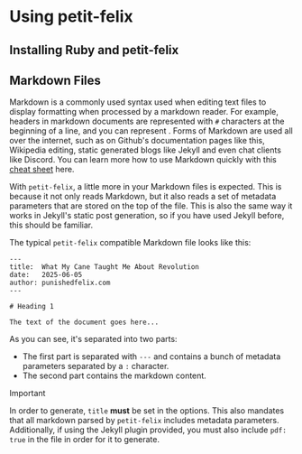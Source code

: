 # Using petit-felix

## Installing Ruby and petit-felix

## Markdown Files

Markdown is a commonly used syntax used when editing text files to display formatting when processed by a markdown reader. For example, headers in markdown documents are represented with ``#`` characters at the beginning of a line, and you can represent . Forms of Markdown are used all over the internet, such as on Github's documentation pages like this, Wikipedia editing, static generated blogs like Jekyll and even chat clients like Discord. You can learn more how to use Markdown quickly with this [cheat sheet](https://www.markdownguide.org/cheat-sheet/) here.

With ``petit-felix``, a little more in your Markdown files is expected. This is because it not only reads Markdown, but it also reads a set of metadata parameters that are stored on the top of the file. This is also the same way it works in Jekyll's static post generation, so if you have used Jekyll before, this should be familiar.

The typical ``petit-felix`` compatible Markdown file looks like this:

```
---
title:  What My Cane Taught Me About Revolution
date:   2025-06-05
author: punishedfelix.com
---

# Heading 1

The text of the document goes here...
```

As you can see, it's separated into two parts:
- The first part is separated with ``---`` and contains a bunch of metadata parameters separated by a ``:`` character.
- The second part contains the markdown content.

> [!IMPORTANT]  
> In order to generate, ``title`` **must** be set in the options. This also mandates that all markdown parsed by ``petit-felix`` includes metadata parameters. Additionally, if using the Jekyll plugin provided, you must also include ``pdf: true`` in the file in order for it to generate.


